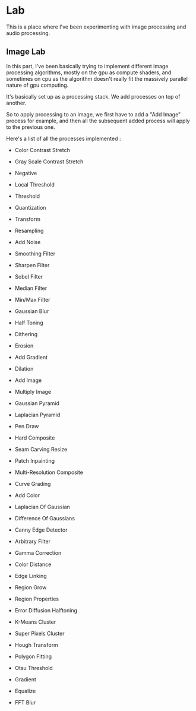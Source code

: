 # Lab

This is a place where I've been experimenting with image processing and audio processing.

## Image Lab

In this part, I've been basically trying to implement different image processing algorithms, mostly on the gpu as compute shaders, and sometimes on cpu as the algorithm doesn't really fit the massively parallel nature of gpu computing.

It's basically set up as a processing stack. We add processes on top of another.

So to apply processing to an image, we first have to add a "Add Image" process for example, and then all the subsequent added process will apply to the previous one.

Here's a list of all the processes implemented : 

* Color Contrast Stretch

* Gray Scale Contrast Stretch

* Negative

* Local Threshold

* Threshold

* Quantization

* Transform

* Resampling

* Add Noise

* Smoothing Filter

* Sharpen Filter

* Sobel Filter

* Median Filter

* Min/Max Filter

* Gaussian Blur

* Half Toning

* Dithering

* Erosion

* Add Gradient

* Dilation

* Add Image

* Multiply Image

* Gaussian Pyramid

* Laplacian Pyramid

* Pen Draw

* Hard Composite

* Seam Carving Resize

* Patch Inpainting

* Multi-Resolution Composite

* Curve Grading

* Add Color

* Laplacian Of Gaussian

* Difference Of Gaussians

* Canny Edge Detector

* Arbitrary Filter

* Gamma Correction

* Color Distance

* Edge Linking

* Region Grow

* Region Properties

* Error Diffusion Halftoning

* K-Means Cluster

* Super Pixels Cluster

* Hough Transform

* Polygon Fitting

* Otsu Threshold

* Gradient

* Equalize

* FFT Blur

